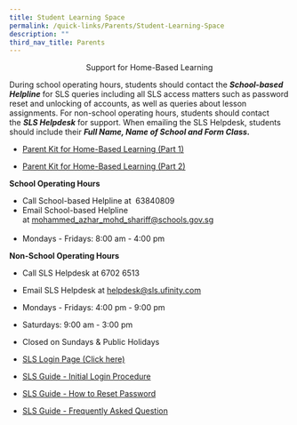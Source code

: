 ```yaml
---
title: Student Learning Space
permalink: /quick-links/Parents/Student-Learning-Space
description: ""
third_nav_title: Parents
---
```

<center>Support for Home-Based Learning</center>

During school operating hours, students should contact the **_School-based Helpline_** for SLS queries including all SLS access matters such as password reset and unlocking of accounts, as well as queries about lesson assignments. For non-school operating hours, students should contact the _**SLS Helpdesk**_ for support. When emailing the SLS Helpdesk, students should include their **_Full Name, Name of School and Form Class._**

*   [Parent Kit for Home-Based Learning (Part 1)](/files/resource-kit---hbl-(part-1).pdf)

*   [Parent Kit for Home-Based Learning (Part 2)](/files/Resource%20Kit%20-%20HBL%20(Part%202).pdf)

**School Operating Hours**

*   Call School-based Helpline at  63840809   
*   Email School-based Helpline at [mohammed\_azhar\_mohd\_shariff@schools.gov.sg](mailto:mohammed_azhar_mohd_shariff@schools.gov.sg)                                                 
*   Mondays - Fridays: 8:00 am - 4:00 pm

**Non-School Operating Hours**

*   Call SLS Helpdesk at 6702 6513
*   Email SLS Helpdesk at [helpdesk@sls.ufinity.com](mailto:helpdesk@sls.ufinity.com)
*   Mondays - Fridays: 4:00 pm - 9:00 pm
*   Saturdays: 9:00 am - 3:00 pm
*   Closed on Sundays & Public Holidays



*   [SLS Login Page (Click here)](https://vle.learning.moe.edu.sg/login)
*   [SLS Guide - Initial Login Procedure](/files/Initial%20Login%20Procedure%20for%202020_SLS_Revised.pdf)
*   [SLS Guide - How to Reset Password](/files/Password%20Reset%20for%202020_SLS_Revised.pdf)
*   [SLS Guide - Frequently Asked Question](/files/SLS%20Guide_Frequently%20Asked%20Questions_FAQ.pdf)